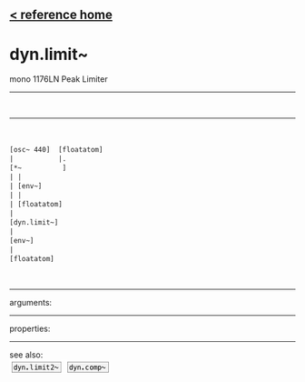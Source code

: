 [< reference home](ceammc_lib.html)
---

# dyn.limit~


mono 1176LN Peak Limiter

---

<br>


---


```


[osc~ 440]  [floatatom]
|           |.
[*~          ]
| |
| [env~]
| |
| [floatatom]
|
[dyn.limit~]
|
[env~]
|
[floatatom]

            
```

---
arguments:


---
properties:


---
see also:<br>
[![dyn.limit2~](img/object_dyn.limit2~.png)](dyn.limit2~.html)
[![dyn.comp~](img/object_dyn.comp~.png)](dyn.comp~.html)
